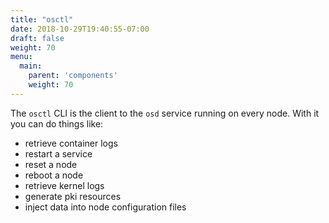```yaml
---
title: "osctl"
date: 2018-10-29T19:40:55-07:00
draft: false
weight: 70
menu:
  main:
    parent: 'components'
    weight: 70
---
```


The `osctl` CLI is the client to the `osd` service running on every node.
With it you can do things like:

- retrieve container logs
- restart a service
- reset a node
- reboot a node
- retrieve kernel logs
- generate pki resources
- inject data into node configuration files
